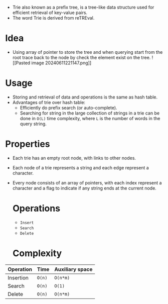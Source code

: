 - Trie also known as a prefix tree, is a tree-like data structure used for efficient retrieval of key-value pairs.
- The word Trie is derived from reTREval.
# Idea
- Using array of pointer to store the tree and when querying start from the root trace back to the node by check the element exist on the tree.
  ![[Pasted image 20240611221147.png]]
# Usage
- Storing and retrieval of data and operations is the same as hash table.
- Advantages of trie over hash table:
	- Efficiently do prefix search (or auto-complete).
	- Searching for string in the large collection of strings in a trie can be done in `O(L)` time complexity, where `L` is the number of words in the query string.
# Properties
- Each trie has an empty root node, with links to other nodes.
- Each node of a trie represents a string and each edge represent a character.
- Every node consists of an array of pointers, with each index represent a character and a flag to indicate if any string ends at the current node.
  
  # Operations
  - `Insert`
  - `Search`
  - `Delete`
  # Complexity

| Operation | Time   | Auxiliary space |
| --------- | ------ | --------------- |
| Insertion | `O(n)` | `O(n*m)`        |
| Search    | `O(n)` | `O(1)`          |
| Delete    | `O(n)` | `O(n*m)`        |

  